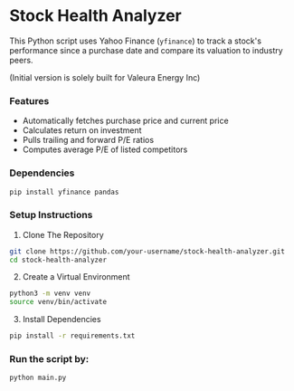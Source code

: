# Stock Health Analyzer

This Python script uses Yahoo Finance (`yfinance`) to track a stock's performance since a purchase date and compare its valuation to industry peers.

(Initial version is solely built for Valeura Energy Inc)

### Features

- Automatically fetches purchase price and current price
- Calculates return on investment
- Pulls trailing and forward P/E ratios
- Computes average P/E of listed competitors

### Dependencies

```bash
pip install yfinance pandas
```

### Setup Instructions

1. Clone The Repository

```bash
git clone https://github.com/your-username/stock-health-analyzer.git
cd stock-health-analyzer
```

2. Create a Virtual Environment

```bash
python3 -m venv venv
source venv/bin/activate
```

3. Install Dependencies

```bash
pip install -r requirements.txt
```

### Run the script by:

```bash
python main.py
```

